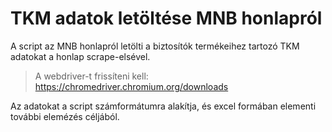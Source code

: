 # TKM adatok letöltése MNB honlapról

A script az MNB honlapról letölti a biztosítók termékeihez tartozó TKM adatokat a honlap scrape-elsével. 
> A webdriver-t frissíteni kell: https://chromedriver.chromium.org/downloads

Az adatokat a script számformátumra alakítja, és excel formában elementi további elemézés céljából. 

